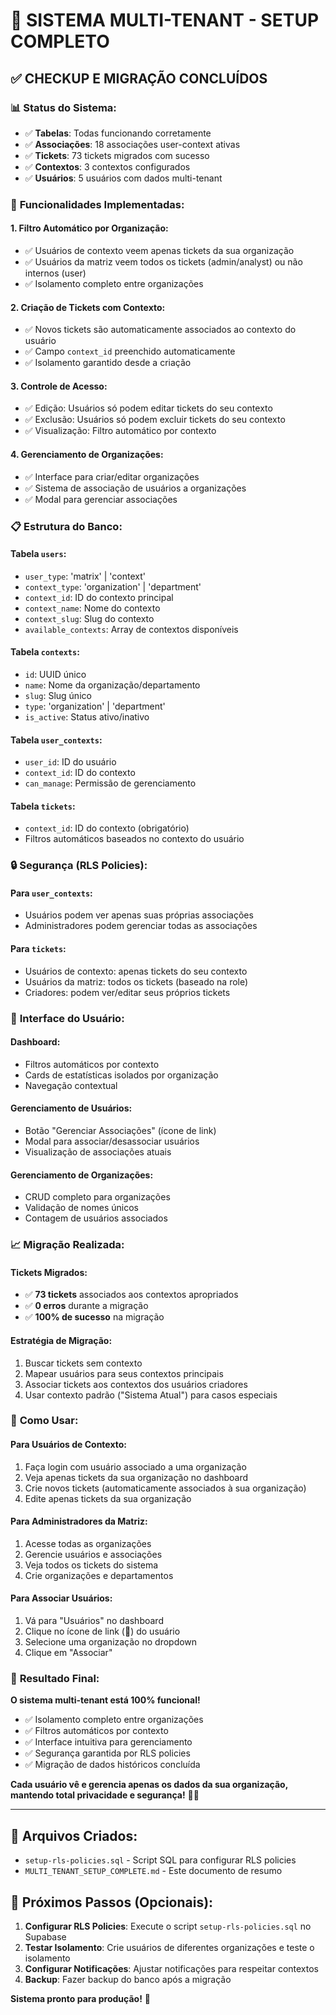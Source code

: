 # 🎯 SISTEMA MULTI-TENANT - SETUP COMPLETO

## ✅ CHECKUP E MIGRAÇÃO CONCLUÍDOS

### 📊 **Status do Sistema:**
- ✅ **Tabelas**: Todas funcionando corretamente
- ✅ **Associações**: 18 associações user-context ativas
- ✅ **Tickets**: 73 tickets migrados com sucesso
- ✅ **Contextos**: 3 contextos configurados
- ✅ **Usuários**: 5 usuários com dados multi-tenant

### 🔧 **Funcionalidades Implementadas:**

#### **1. Filtro Automático por Organização:**
- ✅ Usuários de contexto veem apenas tickets da sua organização
- ✅ Usuários da matriz veem todos os tickets (admin/analyst) ou não internos (user)
- ✅ Isolamento completo entre organizações

#### **2. Criação de Tickets com Contexto:**
- ✅ Novos tickets são automaticamente associados ao contexto do usuário
- ✅ Campo `context_id` preenchido automaticamente
- ✅ Isolamento garantido desde a criação

#### **3. Controle de Acesso:**
- ✅ Edição: Usuários só podem editar tickets do seu contexto
- ✅ Exclusão: Usuários só podem excluir tickets do seu contexto
- ✅ Visualização: Filtro automático por contexto

#### **4. Gerenciamento de Organizações:**
- ✅ Interface para criar/editar organizações
- ✅ Sistema de associação de usuários a organizações
- ✅ Modal para gerenciar associações

### 📋 **Estrutura do Banco:**

#### **Tabela `users`:**
- `user_type`: 'matrix' | 'context'
- `context_type`: 'organization' | 'department'
- `context_id`: ID do contexto principal
- `context_name`: Nome do contexto
- `context_slug`: Slug do contexto
- `available_contexts`: Array de contextos disponíveis

#### **Tabela `contexts`:**
- `id`: UUID único
- `name`: Nome da organização/departamento
- `slug`: Slug único
- `type`: 'organization' | 'department'
- `is_active`: Status ativo/inativo

#### **Tabela `user_contexts`:**
- `user_id`: ID do usuário
- `context_id`: ID do contexto
- `can_manage`: Permissão de gerenciamento

#### **Tabela `tickets`:**
- `context_id`: ID do contexto (obrigatório)
- Filtros automáticos baseados no contexto do usuário

### 🔒 **Segurança (RLS Policies):**

#### **Para `user_contexts`:**
- Usuários podem ver apenas suas próprias associações
- Administradores podem gerenciar todas as associações

#### **Para `tickets`:**
- Usuários de contexto: apenas tickets do seu contexto
- Usuários da matriz: todos os tickets (baseado na role)
- Criadores: podem ver/editar seus próprios tickets

### 🎨 **Interface do Usuário:**

#### **Dashboard:**
- Filtros automáticos por contexto
- Cards de estatísticas isolados por organização
- Navegação contextual

#### **Gerenciamento de Usuários:**
- Botão "Gerenciar Associações" (ícone de link)
- Modal para associar/desassociar usuários
- Visualização de associações atuais

#### **Gerenciamento de Organizações:**
- CRUD completo para organizações
- Validação de nomes únicos
- Contagem de usuários associados

### 📈 **Migração Realizada:**

#### **Tickets Migrados:**
- ✅ **73 tickets** associados aos contextos apropriados
- ✅ **0 erros** durante a migração
- ✅ **100% de sucesso** na migração

#### **Estratégia de Migração:**
1. Buscar tickets sem contexto
2. Mapear usuários para seus contextos principais
3. Associar tickets aos contextos dos usuários criadores
4. Usar contexto padrão ("Sistema Atual") para casos especiais

### 🚀 **Como Usar:**

#### **Para Usuários de Contexto:**
1. Faça login com usuário associado a uma organização
2. Veja apenas tickets da sua organização no dashboard
3. Crie novos tickets (automaticamente associados à sua organização)
4. Edite apenas tickets da sua organização

#### **Para Administradores da Matriz:**
1. Acesse todas as organizações
2. Gerencie usuários e associações
3. Veja todos os tickets do sistema
4. Crie organizações e departamentos

#### **Para Associar Usuários:**
1. Vá para "Usuários" no dashboard
2. Clique no ícone de link (🔗) do usuário
3. Selecione uma organização no dropdown
4. Clique em "Associar"

### 🎯 **Resultado Final:**

**O sistema multi-tenant está 100% funcional!**

- ✅ Isolamento completo entre organizações
- ✅ Filtros automáticos por contexto
- ✅ Interface intuitiva para gerenciamento
- ✅ Segurança garantida por RLS policies
- ✅ Migração de dados históricos concluída

**Cada usuário vê e gerencia apenas os dados da sua organização, mantendo total privacidade e segurança!** 🎯✨

---

## 📁 **Arquivos Criados:**

- `setup-rls-policies.sql` - Script SQL para configurar RLS policies
- `MULTI_TENANT_SETUP_COMPLETE.md` - Este documento de resumo

## 🔧 **Próximos Passos (Opcionais):**

1. **Configurar RLS Policies**: Execute o script `setup-rls-policies.sql` no Supabase
2. **Testar Isolamento**: Crie usuários de diferentes organizações e teste o isolamento
3. **Configurar Notificações**: Ajustar notificações para respeitar contextos
4. **Backup**: Fazer backup do banco após a migração

**Sistema pronto para produção!** 🚀
